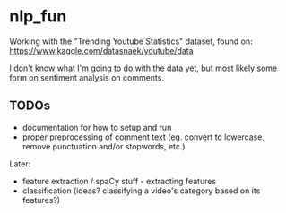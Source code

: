 # nlp_fun
Working with the "Trending Youtube Statistics" dataset, found on: https://www.kaggle.com/datasnaek/youtube/data

I don't know what I'm going to do with the data yet, but most likely some form on sentiment analysis on comments.

## TODOs
- documentation for how to setup and run
- proper preprocessing of comment text (eg. convert to lowercase, remove punctuation and/or stopwords, etc.)

Later:
- feature extraction / spaCy stuff - extracting features
- classification (ideas? classifying a video's category based on its features?)
